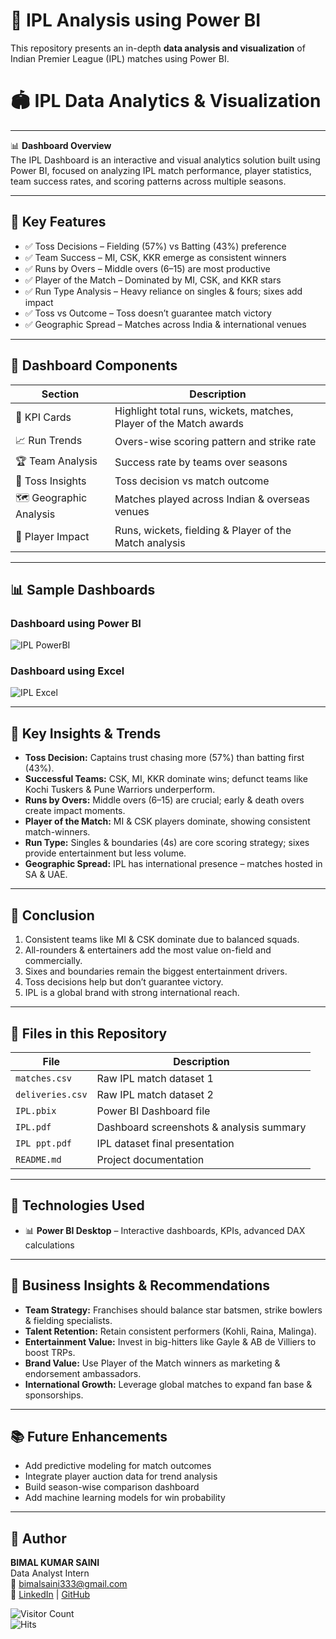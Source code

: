 # 🏏 IPL Analysis using Power BI  
This repository presents an in-depth **data analysis and visualization** of Indian Premier League (IPL) matches using Power BI.  

# 🏟️ IPL Data Analytics & Visualization  

---

📊 **Dashboard Overview**  
The IPL Dashboard is an interactive and visual analytics solution built using Power BI, focused on analyzing IPL match performance, player statistics, team success rates, and scoring patterns across multiple seasons.  

---

## 🔹 Key Features
- ✅ Toss Decisions – Fielding (57%) vs Batting (43%) preference  
- ✅ Team Success – MI, CSK, KKR emerge as consistent winners  
- ✅ Runs by Overs – Middle overs (6–15) are most productive  
- ✅ Player of the Match – Dominated by MI, CSK, and KKR stars  
- ✅ Run Type Analysis – Heavy reliance on singles & fours; sixes add impact  
- ✅ Toss vs Outcome – Toss doesn’t guarantee match victory  
- ✅ Geographic Spread – Matches across India & international venues  

---

## 📌 Dashboard Components  

| Section | Description |  
|---------|-------------|  
| 🔹 KPI Cards | Highlight total runs, wickets, matches, Player of the Match awards |  
| 📈 Run Trends | Overs-wise scoring pattern and strike rate |  
| 🏆 Team Analysis | Success rate by teams over seasons |  
| 🎯 Toss Insights | Toss decision vs match outcome |  
| 🗺️ Geographic Analysis | Matches played across Indian & overseas venues |  
| 👑 Player Impact | Runs, wickets, fielding & Player of the Match analysis |  

---

## 📊 Sample Dashboards  

### Dashboard using Power BI  
![IPL PowerBI](https://github.com/user-attachments/assets/eca3b9c3-b446-4447-a38a-d61f5572a712)  

### Dashboard using Excel  
![IPL Excel](https://github.com/user-attachments/assets/f7cc0949-4581-4cb3-b3ab-ea9242bce803)  

---

## 🧠 Key Insights & Trends  

- **Toss Decision:** Captains trust chasing more (57%) than batting first (43%).  
- **Successful Teams:** CSK, MI, KKR dominate wins; defunct teams like Kochi Tuskers & Pune Warriors underperform.  
- **Runs by Overs:** Middle overs (6–15) are crucial; early & death overs create impact moments.  
- **Player of the Match:** MI & CSK players dominate, showing consistent match-winners.  
- **Run Type:** Singles & boundaries (4s) are core scoring strategy; sixes provide entertainment but less volume.  
- **Geographic Spread:** IPL has international presence – matches hosted in SA & UAE.  

---

## 🏁 Conclusion  

1. Consistent teams like MI & CSK dominate due to balanced squads.  
2. All-rounders & entertainers add the most value on-field and commercially.  
3. Sixes and boundaries remain the biggest entertainment drivers.  
4. Toss decisions help but don’t guarantee victory.  
5. IPL is a global brand with strong international reach.  

---

## 📁 Files in this Repository  

| File | Description |  
|------|-------------|  
| `matches.csv` | Raw IPL match dataset 1|  
| `deliveries.csv` | Raw IPL match dataset 2|  
| `IPL.pbix` | Power BI Dashboard file |    
| `IPL.pdf` | Dashboard screenshots & analysis summary |  
| `IPL ppt.pdf` | IPL dataset final presentation |  
| `README.md` | Project documentation |  

---

## 🚀 Technologies Used  

- 📊 **Power BI Desktop** – Interactive dashboards, KPIs, advanced DAX calculations  

---

## 📌 Business Insights & Recommendations  

- **Team Strategy:** Franchises should balance star batsmen, strike bowlers & fielding specialists.  
- **Talent Retention:** Retain consistent performers (Kohli, Raina, Malinga).  
- **Entertainment Value:** Invest in big-hitters like Gayle & AB de Villiers to boost TRPs.  
- **Brand Value:** Use Player of the Match winners as marketing & endorsement ambassadors.  
- **International Growth:** Leverage global matches to expand fan base & sponsorships.  

---

## 📚 Future Enhancements  

- Add predictive modeling for match outcomes  
- Integrate player auction data for trend analysis  
- Build season-wise comparison dashboard  
- Add machine learning models for win probability  

---

## 🙌 Author  

**BIMAL KUMAR SAINI**  
Data Analyst Intern  
📧 bimalsaini333@gmail.com  
🔗 [LinkedIn](https://www.linkedin.com/in/bimalsaini333/) | [GitHub](https://github.com/SainiBimal)  

![Visitor Count](https://komarev.com/ghpvc/?username=SainiBimal&style=flat-square)  
![Hits](https://hits.sh/github.com/SainiBimal/IPL-DATASET.svg?style=flat-square)  
